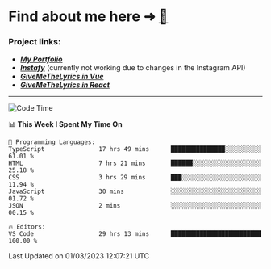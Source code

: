 # Find about me here ➜ [🧑](https://pauabella.dev)

### Project links:
- ***[My Portfolio](https://pauabella.dev)***
- ***[Instafy](https://instafy.me)*** (currently not working due to changes in the Instagram API)
- ***[GiveMeTheLyrics in Vue](https://lyrics.pauabella.dev)***
- ***[GiveMeTheLyrics in React](https://pauabella.dev/GiveMeTheLyrics)***

---
<!--START_SECTION:waka-->
![Code Time](http://img.shields.io/badge/Code%20Time-1%2C947%20hrs%2011%20mins-blue)

📊 **This Week I Spent My Time On** 

```text
💬 Programming Languages: 
TypeScript               17 hrs 49 mins      ███████████████░░░░░░░░░░   61.01 % 
HTML                     7 hrs 21 mins       ██████░░░░░░░░░░░░░░░░░░░   25.18 % 
CSS                      3 hrs 29 mins       ███░░░░░░░░░░░░░░░░░░░░░░   11.94 % 
JavaScript               30 mins             ░░░░░░░░░░░░░░░░░░░░░░░░░   01.72 % 
JSON                     2 mins              ░░░░░░░░░░░░░░░░░░░░░░░░░   00.15 % 

🔥 Editors: 
VS Code                  29 hrs 13 mins      █████████████████████████   100.00 % 
```


 Last Updated on 01/03/2023 12:07:21 UTC
<!--END_SECTION:waka-->
